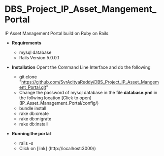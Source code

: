 # DBS_Project_IP_Asset_Mangement_Portal
IP Asset Management Portal build on Ruby on Rails<br/>

* **Requirements**
  * mysql database
  * Rails Version 5.0.0.1

* **Installation**
  Opent the Command Line Interface and do the following
  * git clone "https://github.com/SvrAdityaReddy/DBS_Project_IP_Asset_Mangement_Portal.git"
  * Change the password of mysql database in the file **database.yml** in the follwing location [Click to open] (IP_Asset_Management_Portal/config/)
  * bundle install
  * rake db:create
  * rake db:migrate
  * rake db:install

* **Running the portal**
  * rails -s
  * Click on [link] (http://localhost:3000/)